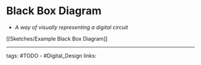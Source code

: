 # Black Box Diagram
- *A way of visually representing a digital circuit*

[[Sketches/Example Black Box Diagram]]

---
tags: #TODO - #Digital_Design 
links: